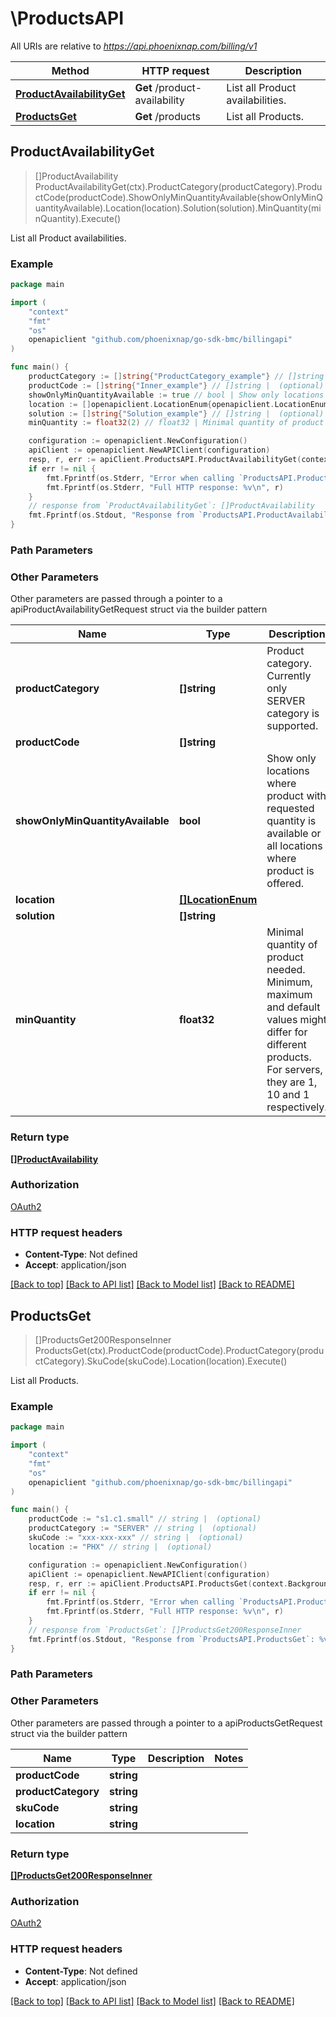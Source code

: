 # \ProductsAPI

All URIs are relative to *https://api.phoenixnap.com/billing/v1*

Method | HTTP request | Description
------------- | ------------- | -------------
[**ProductAvailabilityGet**](ProductsAPI.md#ProductAvailabilityGet) | **Get** /product-availability | List all Product availabilities.
[**ProductsGet**](ProductsAPI.md#ProductsGet) | **Get** /products | List all Products.



## ProductAvailabilityGet

> []ProductAvailability ProductAvailabilityGet(ctx).ProductCategory(productCategory).ProductCode(productCode).ShowOnlyMinQuantityAvailable(showOnlyMinQuantityAvailable).Location(location).Solution(solution).MinQuantity(minQuantity).Execute()

List all Product availabilities.



### Example

```go
package main

import (
	"context"
	"fmt"
	"os"
	openapiclient "github.com/phoenixnap/go-sdk-bmc/billingapi"
)

func main() {
	productCategory := []string{"ProductCategory_example"} // []string | Product category. Currently only SERVER category is supported. (optional)
	productCode := []string{"Inner_example"} // []string |  (optional)
	showOnlyMinQuantityAvailable := true // bool | Show only locations where product with requested quantity is available or all locations where product is offered. (optional) (default to true)
	location := []openapiclient.LocationEnum{openapiclient.LocationEnum("PHX")} // []LocationEnum |  (optional)
	solution := []string{"Solution_example"} // []string |  (optional)
	minQuantity := float32(2) // float32 | Minimal quantity of product needed. Minimum, maximum and default values might differ for different products. For servers, they are 1, 10 and 1 respectively. (optional)

	configuration := openapiclient.NewConfiguration()
	apiClient := openapiclient.NewAPIClient(configuration)
	resp, r, err := apiClient.ProductsAPI.ProductAvailabilityGet(context.Background()).ProductCategory(productCategory).ProductCode(productCode).ShowOnlyMinQuantityAvailable(showOnlyMinQuantityAvailable).Location(location).Solution(solution).MinQuantity(minQuantity).Execute()
	if err != nil {
		fmt.Fprintf(os.Stderr, "Error when calling `ProductsAPI.ProductAvailabilityGet``: %v\n", err)
		fmt.Fprintf(os.Stderr, "Full HTTP response: %v\n", r)
	}
	// response from `ProductAvailabilityGet`: []ProductAvailability
	fmt.Fprintf(os.Stdout, "Response from `ProductsAPI.ProductAvailabilityGet`: %v\n", resp)
}
```

### Path Parameters



### Other Parameters

Other parameters are passed through a pointer to a apiProductAvailabilityGetRequest struct via the builder pattern


Name | Type | Description  | Notes
------------- | ------------- | ------------- | -------------
 **productCategory** | **[]string** | Product category. Currently only SERVER category is supported. | 
 **productCode** | **[]string** |  | 
 **showOnlyMinQuantityAvailable** | **bool** | Show only locations where product with requested quantity is available or all locations where product is offered. | [default to true]
 **location** | [**[]LocationEnum**](LocationEnum.md) |  | 
 **solution** | **[]string** |  | 
 **minQuantity** | **float32** | Minimal quantity of product needed. Minimum, maximum and default values might differ for different products. For servers, they are 1, 10 and 1 respectively. | 

### Return type

[**[]ProductAvailability**](ProductAvailability.md)

### Authorization

[OAuth2](../README.md#OAuth2)

### HTTP request headers

- **Content-Type**: Not defined
- **Accept**: application/json

[[Back to top]](#) [[Back to API list]](../README.md#documentation-for-api-endpoints)
[[Back to Model list]](../README.md#documentation-for-models)
[[Back to README]](../README.md)


## ProductsGet

> []ProductsGet200ResponseInner ProductsGet(ctx).ProductCode(productCode).ProductCategory(productCategory).SkuCode(skuCode).Location(location).Execute()

List all Products.



### Example

```go
package main

import (
	"context"
	"fmt"
	"os"
	openapiclient "github.com/phoenixnap/go-sdk-bmc/billingapi"
)

func main() {
	productCode := "s1.c1.small" // string |  (optional)
	productCategory := "SERVER" // string |  (optional)
	skuCode := "xxx-xxx-xxx" // string |  (optional)
	location := "PHX" // string |  (optional)

	configuration := openapiclient.NewConfiguration()
	apiClient := openapiclient.NewAPIClient(configuration)
	resp, r, err := apiClient.ProductsAPI.ProductsGet(context.Background()).ProductCode(productCode).ProductCategory(productCategory).SkuCode(skuCode).Location(location).Execute()
	if err != nil {
		fmt.Fprintf(os.Stderr, "Error when calling `ProductsAPI.ProductsGet``: %v\n", err)
		fmt.Fprintf(os.Stderr, "Full HTTP response: %v\n", r)
	}
	// response from `ProductsGet`: []ProductsGet200ResponseInner
	fmt.Fprintf(os.Stdout, "Response from `ProductsAPI.ProductsGet`: %v\n", resp)
}
```

### Path Parameters



### Other Parameters

Other parameters are passed through a pointer to a apiProductsGetRequest struct via the builder pattern


Name | Type | Description  | Notes
------------- | ------------- | ------------- | -------------
 **productCode** | **string** |  | 
 **productCategory** | **string** |  | 
 **skuCode** | **string** |  | 
 **location** | **string** |  | 

### Return type

[**[]ProductsGet200ResponseInner**](ProductsGet200ResponseInner.md)

### Authorization

[OAuth2](../README.md#OAuth2)

### HTTP request headers

- **Content-Type**: Not defined
- **Accept**: application/json

[[Back to top]](#) [[Back to API list]](../README.md#documentation-for-api-endpoints)
[[Back to Model list]](../README.md#documentation-for-models)
[[Back to README]](../README.md)

